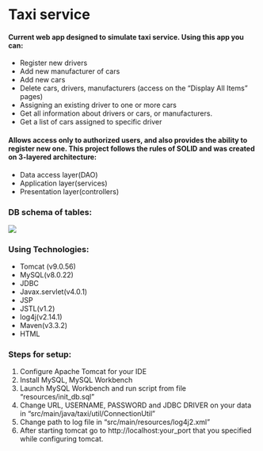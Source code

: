 # Taxi service
#### Current web app designed to simulate taxi service. Using this app you can:
-	Register new drivers
-	Add new manufacturer of cars
-	Add new cars
-	Delete cars, drivers, manufacturers (access on the “Display All Items” pages)
-	Assigning an existing driver to one or more cars
-	Get all information about drivers or cars, or manufacturers.
-	Get a list of cars assigned to specific driver
#### Allows access only to authorized users, and also provides the ability to register new one. This project follows the rules of SOLID and was created on 3-layered architecture:
-	Data access layer(DAO)
-	Application layer(services)
-	Presentation layer(controllers)
### DB schema of tables:
<img src="http://joxi.ru/ZrJ3VRdhbGbBpm.jpg">

### Using Technologies:
-	Tomcat (v9.0.56)
-	MySQL(v8.0.22)
-	JDBC
-	Javax.servlet(v4.0.1)
-	JSP
-	JSTL(v1.2)
-	log4j(v2.14.1)
-	Maven(v3.3.2)
-	HTML
### Steps for setup:
1. Configure Apache Tomcat for your IDE
2. Install MySQL, MySQL Workbench
3. Launch MySQL Workbench and run script from file “resources/init_db.sql”
4. Change URL, USERNAME, PASSWORD and JDBC DRIVER on your data in “src/main/java/taxi/util/ConnectionUtil”
5. Change path to log file <File name="LogToFile" fileName="_______"> in “src/main/resources/log4j2.xml”
6. After starting tomcat go to http://localhost:your_port that you specified while configuring tomcat. 
